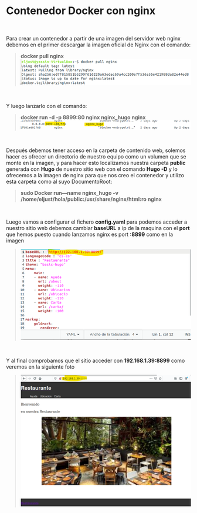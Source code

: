 # Contenedor Docker con nginx

&nbsp;

Para crear un contenedor a partir de una imagen del servidor web nginx debemos en el primer descargar la imagen oficial de Nginx con el comando: 
>**docker pull nginx**
![.](./imagen/1.png)

&nbsp;

Y luego lanzarlo con el comando:
>**docker run -d -p 8899:80 nginx nginx_hugo nginx**
![.](./imagen/2.png)

&nbsp;

Después debemos tener acceso en la carpeta de contenido web, solemos hacer es ofrecer un directorio de nuestro equipo como un volumen que se monte en la imagen, y para hacer esto localizamos nuestra carpeta **public** generada con **Hugo** de nuestro sitio web con el comando **Hugo -D** y lo ofrecemos a la imagen de nginx para que nos creo el contenedor y utilizo esta carpeta como al suyo DocumentoRoot:
>**sudo Docker run—name nginx_hugo -v /home/eljust/hola/public:/usr/share/nginx/html:ro nginx**

&nbsp;

Luego vamos a configurar el fichero **config.yaml** para podemos acceder a nuestro sitio web debemos cambiar **baseURL** a ip de la maquina con el **port** que hemos puesto cuando lanzamos nginx es port **:8899** como en la imagen
>![.](./imagen/3.png)

&nbsp;

Y al final comprobamos que el sitio acceder con **192.168.1.39:8899** como veremos en la siguiente foto
>![.](./imagen/4.png)